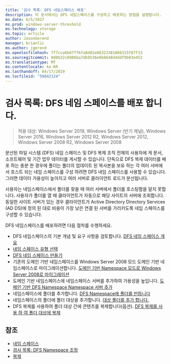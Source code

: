 ```yaml
---
title: '검사 목록: DFS 네임스페이스 배포'
description: 이 문서에서는 DFS 네임스페이스를 구성하고 배포하는 방법을 설명합니다.
ms.date: 6/5/2017
ms.prod: windows-server-threshold
ms.technology: storage
ms.topic: article
author: JasonGerend
manager: brianlic
ms.author: jgerend
ms.openlocfilehash: 7f7cca6b67ff6fa8d81e88323381866315f07f33
ms.sourcegitcommit: 0d0b32c8986ba7db9536e0b8648d4ddf9b03e452
ms.translationtype: MT
ms.contentlocale: ko-KR
ms.lasthandoff: 04/17/2019
ms.locfileid: "59842124"
---
```

# <a name="checklist-deploy-dfs-namespaces"></a>검사 목록: DFS 네임 스페이스를 배포 합니다.

> 적용 대상: Windows Server 2019, Windows Server (반기 채널), Windows Server 2016, Windows Server 2012 R2, Windows Server 2012, Windows Server 2008 R2, Windows Server 2008

분산된 파일 시스템 (DFS) 네임 스페이스 및 DFS 복제 조직 전체의 사용자에 게 문서, 소프트웨어 및 기간 업무 데이터를 게시할 수 있습니다. 단독으로 DFS 복제 데이터를 배포 하는 충분 한 경우에 폴더는 폴더의 업데이트 된 복사본을 보유 하는 각 여러 서버에서 호스트 되는 네임 스페이스를 구성 하려면 DFS 네임 스페이스를 사용할 수 있습니다. 그러면 데이터 가용성이 높아지고 여러 서버로 클라이언트 로드가 분산됩니다.

사용자는 네임스페이스에서 폴더를 찾을 때 여러 서버에서 폴더를 호스팅함을 알지 못합니다. 사용자가 폴더를 열 때 클라이언트가 자동으로 해당 사이트의 서버에 조회합니다. 동일한 사이트 서버가 있는 경우 클라이언트가 Active Directory Directory Services (AD DS)에 정의 된 대로 비용이 가장 낮은 연결 된 서버를 가리키도록 네임 스페이스를 구성할 수 있습니다.

DFS 네임스페이스를 배포하려면 다음 절차를 수행하세요.

-   DFS 네임스페이스의 기본 개념 및 요구 사항을 검토합니다.
[DFS 네임 스페이스 개요](dfs-overview.md)
-   [네임 스페이스 유형 선택](choose-a-namespace-type.md)
-   [DFS 네임 스페이스 만들기](create-a-dfs-namespace.md) 
-   기존의 도메인 기반 네임스페이스를 Windows Server 2008 모드 도메인 기반 네임스페이스로 마이그레이션합니다. [도메인 기반 Namespace 모드로 Windows Server 2008로 마이그레이션](migrate-a-domain-based-namespace-to-windows-server-2008-mode.md) 
-   도메인 기반 네임스페이스에 네임스페이스 서버를 추가하여 가용성을 높입니다. [도메인 기반 DFS Namespace Namespace 서버 추가](add-namespace-servers-to-a-domain-based-dfs-namespace.md)
-   네임스페이스에 폴더를 추가합니다. [DFS Namespace에 폴더를 만듭니다](create-a-folder-in-a-dfs-namespace.md)
-   네임스페이스의 폴더에 폴더 대상을 추가합니다. [대상 폴더를 추가 합니다.](add-folder-targets.md)
-   DFS 복제를 사용하여 폴더 대상 간에 콘텐츠를 복제합니다(옵션). [DFS 복제를 사용 하 여 폴더 대상에 복제](replicate-folder-targets-using-dfs-replication.md)


## <a name="see-also"></a>참조

-   [네임 스페이스](https://technet.microsoft.com/library/cc771914(v=ws.11).aspx)
-   [검사 목록: DFS Namespace 조정](checklist-tune-a-dfs-namespace.md)
-   [복제](https://technet.microsoft.com/library/cc770278(v=ws.11).aspx)


